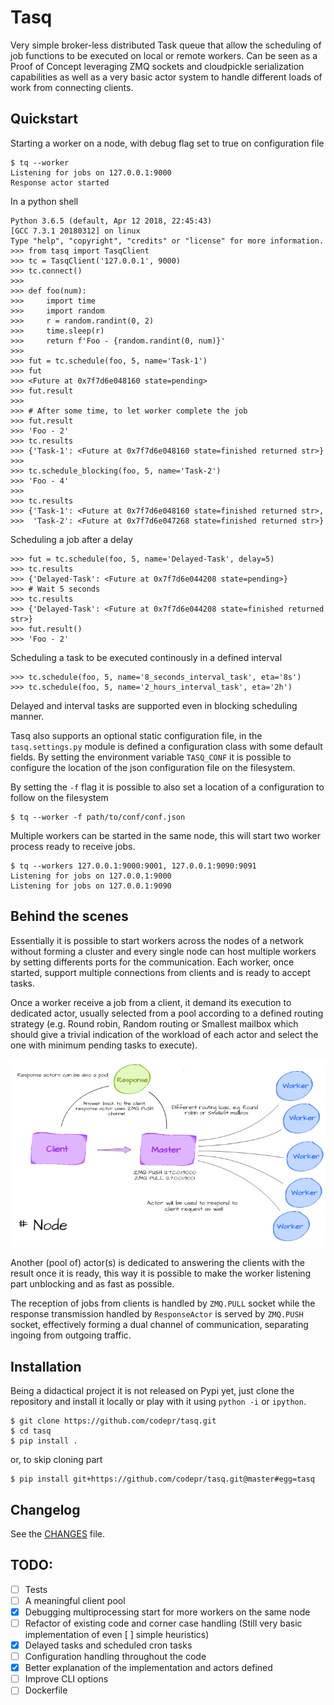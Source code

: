 Tasq
====

Very simple broker-less distributed Task queue that allow the scheduling of job functions to be
executed on local or remote workers. Can be seen as a Proof of Concept leveraging ZMQ sockets and
cloudpickle serialization capabilities as well as a very basic actor system to handle different
loads of work from connecting clients.


## Quickstart

Starting a worker on a node, with debug flag set to true on configuration file

```
$ tq --worker
Listening for jobs on 127.0.0.1:9000
Response actor started
```

In a python shell

```
Python 3.6.5 (default, Apr 12 2018, 22:45:43)
[GCC 7.3.1 20180312] on linux
Type "help", "copyright", "credits" or "license" for more information.
>>> from tasq import TasqClient
>>> tc = TasqClient('127.0.0.1', 9000)
>>> tc.connect()
>>>
>>> def foo(num):
>>>     import time
>>>     import random
>>>     r = random.randint(0, 2)
>>>     time.sleep(r)
>>>     return f'Foo - {random.randint(0, num)}'
>>>
>>> fut = tc.schedule(foo, 5, name='Task-1')
>>> fut
>>> <Future at 0x7f7d6e048160 state=pending>
>>> fut.result
>>>
>>> # After some time, to let worker complete the job
>>> fut.result
>>> 'Foo - 2'
>>> tc.results
>>> {'Task-1': <Future at 0x7f7d6e048160 state=finished returned str>}
>>>
>>> tc.schedule_blocking(foo, 5, name='Task-2')
>>> 'Foo - 4'
>>>
>>> tc.results
>>> {'Task-1': <Future at 0x7f7d6e048160 state=finished returned str>,
>>>  'Task-2': <Future at 0x7f7d6e047268 state=finished returned str>}
```

Scheduling a job after a delay

```
>>> fut = tc.schedule(foo, 5, name='Delayed-Task', delay=5)
>>> tc.results
>>> {'Delayed-Task': <Future at 0x7f7d6e044208 state=pending>}
>>> # Wait 5 seconds
>>> tc.results
>>> {'Delayed-Task': <Future at 0x7f7d6e044208 state=finished returned str>}
>>> fut.result()
>>> 'Foo - 2'
```

Scheduling a task to be executed continously in a defined interval

```
>>> tc.schedule(foo, 5, name='8_seconds_interval_task', eta='8s')
>>> tc.schedule(foo, 5, name='2_hours_interval_task', eta='2h')
```

Delayed and interval tasks are supported even in blocking scheduling manner.

Tasq also supports an optional static configuration file, in the `tasq.settings.py` module is
defined a configuration class with some default fields. By setting the environment variable
`TASQ_CONF` it is possible to configure the location of the json configuration file on the
filesystem.

By setting the `-f` flag it is possible to also set a location of a configuration to follow on the
filesystem

```
$ tq --worker -f path/to/conf/conf.json
```

Multiple workers can be started in the same node, this will start two worker process ready to
receive jobs.

```
$ tq --workers 127.0.0.1:9000:9001, 127.0.0.1:9090:9091
Listening for jobs on 127.0.0.1:9000
Listening for jobs on 127.0.0.1:9090
```

## Behind the scenes

Essentially it is possible to start workers across the nodes of a network without forming a cluster
and every single node can host multiple workers by setting differents ports for the communication.
Each worker, once started, support multiple connections from clients and is ready to accept tasks.

Once a worker receive a job from a client, it demand its execution to dedicated actor, usually
selected from a pool according to a defined routing strategy (e.g. Round robin, Random routing or
Smallest mailbox which should give a trivial indication of the workload of each actor and select the
one with minimum pending tasks to execute).

![Tasq master-workers arch](static/worker_model_2.png)

Another (pool of) actor(s) is dedicated to answering the clients with the result once it is ready,
this way it is possible to make the worker listening part unblocking and as fast as possible.

The reception of jobs from clients is handled by `ZMQ.PULL` socket while the response transmission
handled by `ResponseActor` is served by `ZMQ.PUSH` socket, effectively forming a dual channel of
communication, separating ingoing from outgoing traffic.

## Installation

Being a didactical project it is not released on Pypi yet, just clone the repository and install it
locally or play with it using `python -i` or `ipython`.

```
$ git clone https://github.com/codepr/tasq.git
$ cd tasq
$ pip install .
```

or, to skip cloning part

```
$ pip install git+https://github.com/codepr/tasq.git@master#egg=tasq
```

## Changelog

See the [CHANGES](CHANGES.md) file.

## TODO:

- [ ] Tests
- [ ] A meaningful client pool
- [x] Debugging multiprocessing start for more workers on the same node
- [ ] Refactor of existing code and corner case handling (Still very basic implementation of even
  [ ] simple heuristics)
- [x] Delayed tasks and scheduled cron tasks
- [ ] Configuration handling throughout the code
- [x] Better explanation of the implementation and actors defined
- [ ] Improve CLI options
- [ ] Dockerfile

